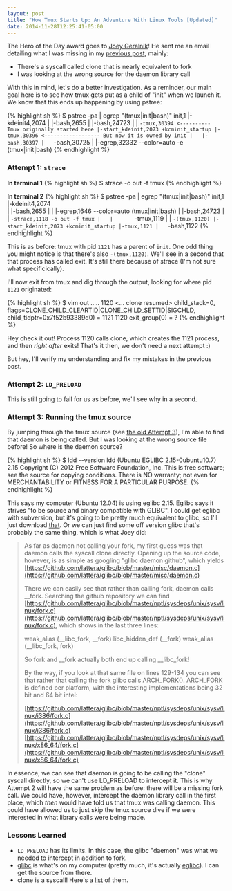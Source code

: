 ```yaml
---
layout: post
title: "How Tmux Starts Up: An Adventure With Linux Tools [Updated]"
date: 2014-11-28T12:25:41-05:00
---
```


The Hero of the Day award goes to [Joey Geralnik](https://twitter.com/jgeralnik)! He sent me an email detailing what I was missing in my [previous post](/2014/11/25/how-tmux-starts-up-an-adventure-with-linux-tools.html), mainly:
* There's a syscall called clone that is nearly equivalent to fork
* I was looking at the wrong source for the daemon library call

With this in mind, let's do a better investigation. As a reminder, our main goal here is to see how tmux gets put as a child of "init" when we launch it. We know that this ends up happening by using pstree:


{% highlight sh %}
$ pstree -pa | egrep "(tmux|init|bash)"
init,1
  |-kdeinit4,2074
  |   |-bash,2655
  |   |-bash,24723
  |   |   `-tmux,30394 <---------- Tmux originally started here
  |-start_kdeinit,2073 +kcminit_startup
  |-tmux,30396 <------------------ But now it is owned by init
  |   |-bash,30397
  |   `-bash,30725
  |       |-egrep,32332 --color=auto -e (tmux|init|bash)
{% endhighlight %}

### Attempt 1: `strace`
**In terminal 1**
{% highlight sh %}
$ strace -o out -f tmux
{% endhighlight %}

**In terminal 2**
{% highlight sh %}
$ pstree -pa | egrep "(tmux|init|bash)"
init,1
  |-kdeinit4,2074                  
  |   |-bash,2655
  |   |   |-egrep,1646 --color=auto (tmux|init|bash)
  |   |-bash,24723
  |   |   `-strace,1118 -o out -f tmux
  |   |       `-tmux,1119
  |   |           `-(tmux,1120)
  |-start_kdeinit,2073 +kcminit_startup
  |-tmux,1121
  |   `-bash,1122
{% endhighlight %}

This is as before: tmux with pid `1121` has a parent of `init`. One odd thing you might notice is that there's also `-(tmux,1120)`. We'll see in a second that that process has called exit. It's still there because of strace (I'm not sure what specificically).

I'll now exit from tmux and dig through the output, looking for where pid `1121` originated:

{% highlight sh %}
$ vim out
.....
1120  <... clone resumed> child_stack=0, flags=CLONE_CHILD_CLEARTID|CLONE_CHILD_SETTID|SIGCHLD, child_tidptr=0x7f52b93389d0) = 1121
1120  exit_group(0)                     = ?
{% endhighlight %}

Hey check it out! Process 1120 calls clone, which creates the 1121 process, and then *right after* exits! That's it then, we don't need a next attempt :)

But hey, I'll verify my understanding and fix my mistakes in the previous post.

### Attempt 2: `LD_PRELOAD`
This is still going to fail for us as before, we'll see why in a second.

### Attempt 3: Running the tmux source
By jumping through the tmux source (see [the old Attempt 3](/2014/11/25/how-tmux-starts-up-an-adventure-with-linux-tools.html)), I'm able to find that daemon is being called. But I was looking at the wrong source file before! So where is the daemon source?

{% highlight sh %}
$ ldd --version
ldd (Ubuntu EGLIBC 2.15-0ubuntu10.7) 2.15
Copyright (C) 2012 Free Software Foundation, Inc.
This is free software; see the source for copying conditions.  There is NO
warranty; not even for MERCHANTABILITY or FITNESS FOR A PARTICULAR PURPOSE.
{% endhighlight %}

This says my computer (Ubuntu 12.04) is using eglibc 2.15. Eglibc says it strives "to be source and binary compatible with GLIBC". I could get eglibc with subversion, but it's going to be pretty much equivalent to glibc, so I'll just download [that](http://ftp.gnu.org/gnu/libc/). Or we can just find some off version glibc that's probably the same thing, which is what Joey did:

> As far as daemon not calling your fork, my first guess was that daemon calls the syscall clone directly. Opening up the source code, however, is as simple as googling "glibc daemon github", which yields [https://github.com/lattera/glibc/blob/master/misc/daemon.c](https://github.com/lattera/glibc/blob/master/misc/daemon.c)
> 
> There we can easily see that rather than calling fork, daemon calls __fork. Searching the github repository we can find [https://github.com/lattera/glibc/blob/master/nptl/sysdeps/unix/sysv/linux/fork.c](https://github.com/lattera/glibc/blob/master/nptl/sysdeps/unix/sysv/linux/fork.c), which shows in the last three lines:
> 
> weak_alias (__libc_fork, __fork)
> libc_hidden_def (__fork)
> weak_alias (__libc_fork, fork)
> 
> So fork and __fork actually both end up calling __libc_fork!
> 
> By the way, if you look at that same file on lines 129-134 you can see that rather that calling the fork glibc calls ARCH_FORK(). ARCH_FORK is defined per platform, with the interesting implementations being 32 bit and 64 bit intel:
> 
> [https://github.com/lattera/glibc/blob/master/nptl/sysdeps/unix/sysv/linux/i386/fork.c](https://github.com/lattera/glibc/blob/master/nptl/sysdeps/unix/sysv/linux/i386/fork.c)
> [https://github.com/lattera/glibc/blob/master/nptl/sysdeps/unix/sysv/linux/x86_64/fork.c](https://github.com/lattera/glibc/blob/master/nptl/sysdeps/unix/sysv/linux/x86_64/fork.c)

In essence, we can see that daemon is going to be calling the "clone" syscall directly, so we can't use LD_PRELOAD to intercept it. This is why Attempt 2 will have the same problem as before: there will be a missing fork call. We could have, however, intercept the daemon library call in the first place, which *then* would have told us that tmux was calling daemon. This could have allowed us to just skip the tmux source dive if we were interested in what library calls were being made.

### Lessons Learned
* `LD_PRELOAD` has its limits. In this case, the glibc "daemon" was what we needed to intercept in addition to fork.
* [glibc](http://www.gnu.org/software/libc/) is what's on my computer (pretty much, it's actually [eglibc](http://www.eglibc.org/home)). I can get the source from there.
* clone is a syscall! Here's a [list](http://man7.org/linux/man-pages/man2/syscalls.2.html) of them.


